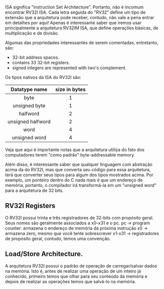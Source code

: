 ISA significa "Instruction Set Architecture". Portanto, não é incomum encontrar RV32I ISA. Cada letra seguida do "RV32" define um tipo de extensão que a arquitetura pode receber, contudo, não vale a pena entrar em detalhes por aqui! Apenas é interessante saber que iremos usar principalmente a arquitetura RV32IM ISA, que define operações básicas, de multiplicação e de divisão. 

Algumas das propriedades interessantes de serem comentadas, entretanto, são:
- 32-bit address spaces.
- contains 33 32-bit registers.
- signed integers are represented with two's complement.

Os tipos nativos da ISA do RV32I são:

|   Datatype name   | size in bytes |
| :---------------: | :-----------: |
|       byte        |       1       |
|   unsigned byte   |       1       |
|     halfword      |       2       |
| unsigned halfword |       2       |
|       word        |       4       |
|   unsigned word   |       4       |

Veja que aqui é importante notas que a arquitetura utiliza do fato dos computadores terem "como padrão" byte-addressable memory.

Além disso, é interessante saber que qualquer linguagem com abstração acima da do RV32I, mas que converta seu código para essa arquitetura, terá que converter seus tipos para algum dos tipos mostrados acima. Por exemplo, um ponteiro dentro do C nada mais é que um endereço de memória, portanto, o compilador irá transformá-la em um "unsigned word" para a arquitetura de 32 bits.

## RV32I Registers
O RV32I possui trinta e três registradores de 32-bits com propósito geral. Seus nomes são geralmente associados a x0-x31 e o pc.
pc -> program counter: armazena o endereço de memória da próxima instrução
x0 -> armazena zero, mesmo que você tente sobrescrever
x1-x31 -> registradores de propósito geral, contudo, temos uma convenção.

## Load/Store Architecture.
A arquitetura RV32I possui o padrão de operação de carregar/salvar dados na memória. Isto é, antes de realizar uma operação de um inteiro já conhecido, primeiro temos que olhar para seu conteúdo da memória e depois de realizar as operações temos que salvá-lo na memória.

